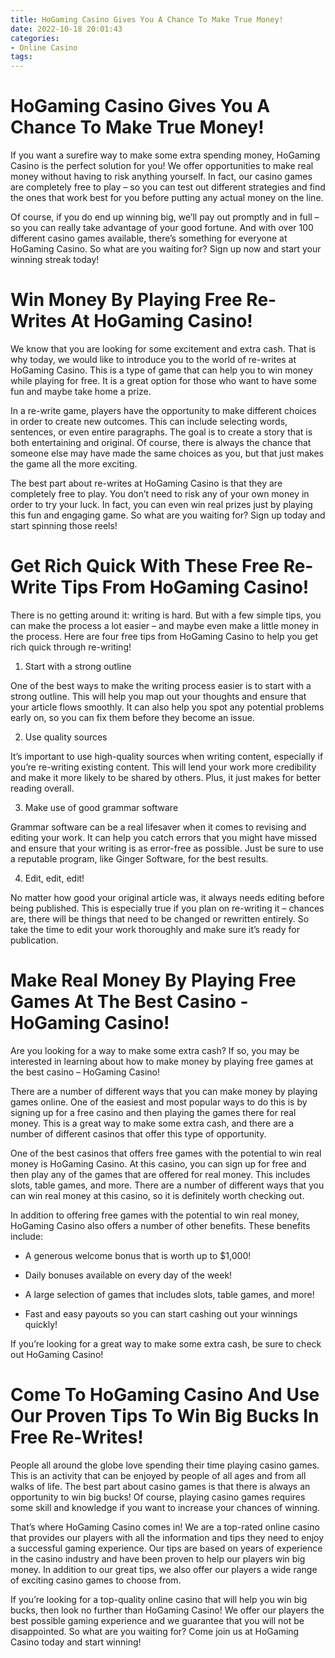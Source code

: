 ```yaml
---
title: HoGaming Casino Gives You A Chance To Make True Money!
date: 2022-10-18 20:01:43
categories:
- Online Casino
tags:
---
```



#  HoGaming Casino Gives You A Chance To Make True Money!

If you want a surefire way to make some extra spending money, HoGaming Casino is the perfect solution for you! We offer opportunities to make real money without having to risk anything yourself. In fact, our casino games are completely free to play – so you can test out different strategies and find the ones that work best for you before putting any actual money on the line.

Of course, if you do end up winning big, we’ll pay out promptly and in full – so you can really take advantage of your good fortune. And with over 100 different casino games available, there’s something for everyone at HoGaming Casino. So what are you waiting for? Sign up now and start your winning streak today!

#  Win Money By Playing Free Re-Writes At HoGaming Casino!

We know that you are looking for some excitement and extra cash. That is why today, we would like to introduce you to the world of re-writes at HoGaming Casino. This is a type of game that can help you to win money while playing for free. It is a great option for those who want to have some fun and maybe take home a prize.

In a re-write game, players have the opportunity to make different choices in order to create new outcomes. This can include selecting words, sentences, or even entire paragraphs. The goal is to create a story that is both entertaining and original. Of course, there is always the chance that someone else may have made the same choices as you, but that just makes the game all the more exciting.

The best part about re-writes at HoGaming Casino is that they are completely free to play. You don’t need to risk any of your own money in order to try your luck. In fact, you can even win real prizes just by playing this fun and engaging game. So what are you waiting for? Sign up today and start spinning those reels!

#  Get Rich Quick With These Free Re-Write Tips From HoGaming Casino!

There is no getting around it: writing is hard. But with a few simple tips, you can make the process a lot easier – and maybe even make a little money in the process. Here are four free tips from HoGaming Casino to help you get rich quick through re-writing!

1. Start with a strong outline

One of the best ways to make the writing process easier is to start with a strong outline. This will help you map out your thoughts and ensure that your article flows smoothly. It can also help you spot any potential problems early on, so you can fix them before they become an issue.

2. Use quality sources

It’s important to use high-quality sources when writing content, especially if you’re re-writing existing content. This will lend your work more credibility and make it more likely to be shared by others. Plus, it just makes for better reading overall.

3. Make use of good grammar software

Grammar software can be a real lifesaver when it comes to revising and editing your work. It can help you catch errors that you might have missed and ensure that your writing is as error-free as possible. Just be sure to use a reputable program, like Ginger Software, for the best results.

4. Edit, edit, edit!

No matter how good your original article was, it always needs editing before being published. This is especially true if you plan on re-writing it – chances are, there will be things that need to be changed or rewritten entirely. So take the time to edit your work thoroughly and make sure it’s ready for publication.

#  Make Real Money By Playing Free Games At The Best Casino - HoGaming Casino!

Are you looking for a way to make some extra cash? If so, you may be interested in learning about how to make money by playing free games at the best casino – HoGaming Casino!

There are a number of different ways that you can make money by playing games online. One of the easiest and most popular ways to do this is by signing up for a free casino and then playing the games there for real money. This is a great way to make some extra cash, and there are a number of different casinos that offer this type of opportunity.

One of the best casinos that offers free games with the potential to win real money is HoGaming Casino. At this casino, you can sign up for free and then play any of the games that are offered for real money. This includes slots, table games, and more. There are a number of different ways that you can win real money at this casino, so it is definitely worth checking out.

In addition to offering free games with the potential to win real money, HoGaming Casino also offers a number of other benefits. These benefits include:

- A generous welcome bonus that is worth up to $1,000!

- Daily bonuses available on every day of the week!

- A large selection of games that includes slots, table games, and more!

- Fast and easy payouts so you can start cashing out your winnings quickly!

If you’re looking for a great way to make some extra cash, be sure to check out HoGaming Casino!

#  Come To HoGaming Casino And Use Our Proven Tips To Win Big Bucks In Free Re-Writes!

People all around the globe love spending their time playing casino games. This is an activity that can be enjoyed by people of all ages and from all walks of life. The best part about casino games is that there is always an opportunity to win big bucks! Of course, playing casino games requires some skill and knowledge if you want to increase your chances of winning.

That’s where HoGaming Casino comes in! We are a top-rated online casino that provides our players with all the information and tips they need to enjoy a successful gaming experience. Our tips are based on years of experience in the casino industry and have been proven to help our players win big money. In addition to our great tips, we also offer our players a wide range of exciting casino games to choose from.

If you’re looking for a top-quality online casino that will help you win big bucks, then look no further than HoGaming Casino! We offer our players the best possible gaming experience and we guarantee that you will not be disappointed. So what are you waiting for? Come join us at HoGaming Casino today and start winning!